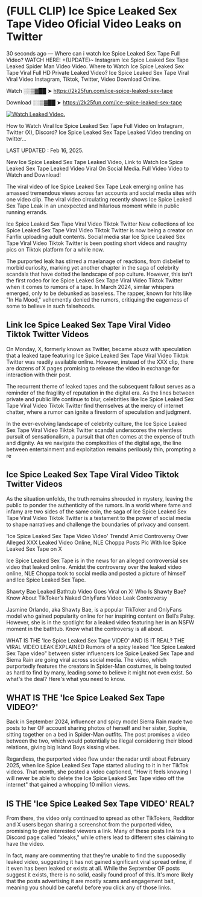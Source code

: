 # (FULL CLIP) Ice Spice Leaked Sex Tape Video Oficial Video Leaks on Twitter

30 seconds ago — Where can i watch Ice Spice Leaked Sex Tape Full Video? WATCH HERE! +(UPDATE)~ Instagram Ice Spice Leaked Sex Tape Leaked Spider Man Video Video. Where to Watch Ice Spice Leaked Sex Tape Viral Full HD Private Leaked Video? Ice Spice Leaked Sex Tape Viral Viral Video Instagram, Tiktok, Twitter, Video Download Online.

Watch ░░▒▓██ ➤ https://2k25fun.com/ice-spice-leaked-sex-tape

Download ░░▒▓██ ➤ https://2k25fun.com/ice-spice-leaked-sex-tape

[![Watch Leaked Video.](https://miro.medium.com/v2/resize:fit:828/format:webp/1*cilzJN44JGOrTw9NJCrNHA.gif "Watch Leaked Video")](https://2k25fun.com/ice-spice-leaked-sex-tape)

How to Watch Viral Ice Spice Leaked Sex Tape Full Video on Instagram, Twitter (X), Discord? Ice Spice Leaked Sex Tape Leaked Video trending on twitter...

LAST UPDATED : Feb 16, 2025.

New Ice Spice Leaked Sex Tape Leaked Video, Link to Watch Ice Spice Leaked Sex Tape Leaked Video Viral On Social Media. Full Video Video to Watch and Download!

The viral video of Ice Spice Leaked Sex Tape Leak emerging online has amassed tremendous views across fan accounts and social media sites with one video clip. The viral video circulating recently shows Ice Spice Leaked Sex Tape Leak in an unexpected and hilarious moment while in public running errands.

Ice Spice Leaked Sex Tape Viral Video Tiktok Twitter New collections of Ice Spice Leaked Sex Tape Viral Video Tiktok Twitter is now being a creator on Fanfix uploading adult contents. Social media star Ice Spice Leaked Sex Tape Viral Video Tiktok Twitter is been posting short videos and naughty pics on Tiktok platform for a while now.

The purported leak has stirred a maelanage of reactions, from disbelief to morbid curiosity, marking yet another chapter in the saga of celebrity scandals that have dotted the landscape of pop culture. However, this isn't the first rodeo for Ice Spice Leaked Sex Tape Viral Video Tiktok Twitter when it comes to rumors of a tape. In March 2024, similar whispers emerged, only to be debunked as baseless. The rapper, known for hits like "In Ha Mood," vehemently denied the rumors, critiquing the eagerness of some to believe in such falsehoods.

## Link Ice Spice Leaked Sex Tape Viral Video Tiktok Twitter Videos

On Monday, X, formerly known as Twitter, became abuzz with speculation that a leaked tape featuring Ice Spice Leaked Sex Tape Viral Video Tiktok Twitter was readily available online. However, instead of the XXX clip, there are dozens of X pages promising to release the video in exchange for interaction with their post.

The recurrent theme of leaked tapes and the subsequent fallout serves as a reminder of the fragility of reputation in the digital era. As the lines between private and public life continue to blur, celebrities like Ice Spice Leaked Sex Tape Viral Video Tiktok Twitter find themselves at the mercy of internet chatter, where a rumor can ignite a firestorm of speculation and judgment.

In the ever-evolving landscape of celebrity culture, the Ice Spice Leaked Sex Tape Viral Video Tiktok Twitter scandal underscores the relentless pursuit of sensationalism, a pursuit that often comes at the expense of truth and dignity. As we navigate the complexities of the digital age, the line between entertainment and exploitation remains perilously thin, prompting a re

##  Ice Spice Leaked Sex Tape Viral Video Tiktok Twitter Videos

As the situation unfolds, the truth remains shrouded in mystery, leaving the public to ponder the authenticity of the rumors. In a world where fame and infamy are two sides of the same coin, the saga of Ice Spice Leaked Sex Tape Viral Video Tiktok Twitter is a testament to the power of social media to shape narratives and challenge the boundaries of privacy and consent.

'Ice Spice Leaked Sex Tape Video Video' Trends! Amid Controversy Over Alleged XXX Leaked Video Online, NLE Choppa Posts Pic With Ice Spice Leaked Sex Tape on X

Ice Spice Leaked Sex Tape is in the news for an alleged controversial sex video that leaked online. Amidst the controversy over the leaked video online, NLE Choppa took to social media and posted a picture of himself and Ice Spice Leaked Sex Tape.

Shawty Bae Leaked Bathtub Video Goes Viral on X! Who Is Shawty Bae? Know About TikToker’s Naked OnlyFans Video Leak Controversy

Jasmine Orlando, aka Shawty Bae, is a popular TikToker and OnlyFans model who gained popularity online for her inspiring content on Bell’s Palsy. However, she is in the spotlight for a leaked video featuring her in an NSFW moment in the bathtub. Know what the controversy is all about.

WHAT IS THE 'Ice Spice Leaked Sex Tape VIDEO' AND IS IT REAL? THE VIRAL VIDEO LEAK EXPLAINED Rumors of a spicy leaked "Ice Spice Leaked Sex Tape video" between sister influencers Ice Spice Leaked Sex Tape and Sierra Rain are going viral across social media. The video, which purportedly features the creators in Spider-Man costumes, is being touted as hard to find by many, leading some to believe it might not even exist. So what's the deal? Here's what you need to know.

## WHAT IS THE 'Ice Spice Leaked Sex Tape VIDEO?'

Back in September 2024, influencer and spicy model Sierra Rain made two posts to her OF account sharing photos of herself and her sister, Sophie, sitting together on a bed in Spider-Man outfits. The post promises a video between the two, which would potentially be illegal considering their blood relations, giving big Island Boys kissing vibes.

Regardless, the purported video flew under the radar until about February 2025, when Ice Spice Leaked Sex Tape started alluding to it in her TikTok videos. That month, she posted a video captioned, "How it feels knowing I will never be able to delete the Ice Spice Leaked Sex Tape video off the internet" that gained a whopping 10 million views.

## IS THE 'Ice Spice Leaked Sex Tape VIDEO' REAL?

From there, the video only continued to spread as other TikTokers, Redditor and X users began sharing a screenshot from the purported video, promising to give interested viewers a link. Many of these posts link to a Discord page called "xleaks," while others lead to different sites claiming to have the video.

In fact, many are commenting that they're unable to find the supposedly leaked video, suggesting it has not gained significant viral spread online, if it even has been leaked or exists at all. While the September OF posts suggest it exists, there is no solid, easily found proof of this. It's more likely that the posts advertising it are mostly scams and engagement bait, meaning you should be careful before you click any of those links.